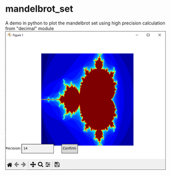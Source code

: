 # mandelbrot_set
A demo in python to plot the mandelbrot set using high precision calculation from "decimal" module
![Image](./mandelbrot.png)
